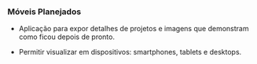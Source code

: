 ### Móveis Planejados

- Aplicação para expor detalhes de projetos e imagens que demonstram como ficou depois de pronto.

- Permitir visualizar em dispositivos: smartphones, tablets e desktops.